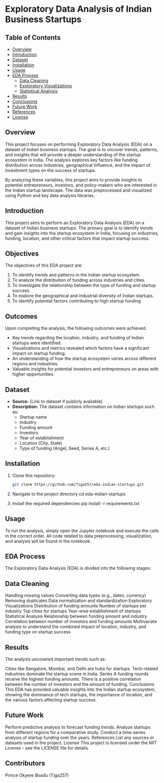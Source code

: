 # Exploratory Data Analysis of Indian Business Startups

## Table of Contents
- [Overview](#overview)
- [Introduction](#introduction)
- [Dataset](#dataset)
- [Installation](#installation)
- [Usage](#usage)
- [EDA Process](#eda-process)
  - [Data Cleaning](#data-cleaning)
  - [Exploratory Visualizations](#exploratory-visualizations)
  - [Statistical Analysis](#statistical-analysis)
- [Results](#results)
- [Conclusions](#conclusions)
- [Future Work](#future-work)
- [References](#references)
- [License](#license)

## Overview
This project focuses on performing Exploratory Data Analysis (EDA) on a dataset of Indian business startups. The goal is to uncover trends, patterns, and insights that will provide a deeper understanding of the startup ecosystem in India. The analysis explores key factors like funding distribution across industries, geographical influence, and the impact of investment types on the success of startups.

By analyzing these variables, this project aims to provide insights to potential entrepreneurs, investors, and policy-makers who are interested in the Indian startup landscape. The data was preprocessed and visualized using Python and key data analysis libraries.

## Introduction
This project aims to perform an Exploratory Data Analysis (EDA) on a dataset of Indian business startups. The primary goal is to identify trends and gain insights into the startup ecosystem in India, focusing on industries, funding, location, and other critical factors that impact startup success.

## Objectives
The objectives of this EDA project are:
1. To identify trends and patterns in the Indian startup ecosystem.
2. To analyze the distribution of funding across industries and cities.
3. To investigate the relationship between the type of funding and startup success.
4. To explore the geographical and industrial diversity of Indian startups.
5. To identify potential factors contributing to high startup funding.

## Outcomes
Upon completing the analysis, the following outcomes were achieved:
- Key trends regarding the location, industry, and funding of Indian startups were identified.
- Visualizations and metrics revealed which factors have a significant impact on startup funding.
- An understanding of how the startup ecosystem varies across different regions and industries.
- Valuable insights for potential investors and entrepreneurs on areas with higher opportunities.

## Dataset
- **Source:** [Link to dataset if publicly available]
- **Description:** The dataset contains information on Indian startups such as:
  - Startup name
  - Industry
  - Funding amount
  - Investors
  - Year of establishment
  - Location (City, State)
  - Type of funding (Angel, Seed, Series A, etc.)

## Installation
1. Clone this repository:
   ```bash
   git clone https://github.com/Tiga257/eda-indian-startups.git

2. Navigate to the project directory
cd eda-indian-startups

3. Install the required dependencies
pip install -r requirements.txt

## Usage

To run the analysis, simply open the Jupyter notebook and execute the cells in the correct order. All code related to data preprocessing, visualization, and analysis will be found in the notebook.

## EDA Process

The Exploratory Data Analysis (EDA) is divided into the following stages:

## Data Cleaning

Handling missing values
Converting data types (e.g., dates, currency)
Removing duplicates
Data normalization and standardization
Exploratory Visualizations
Distribution of funding amounts
Number of startups per industry
Top cities for startups
Year-wise establishment of startups
Statistical Analysis
Relationship between funding amount and industry
Correlation between number of investors and funding amounts
Multivariate analysis to understand the combined impact of location, industry, and funding type on startup success

## Results
The analysis uncovered important trends such as:

Cities like Bangalore, Mumbai, and Delhi are hubs for startups.
Tech-related industries dominate the startup scene in India.
Series A funding rounds receive the highest funding amounts.
There is a positive correlation between the number of investors and the amount of funding.
Conclusions
This EDA has provided valuable insights into the Indian startup ecosystem, showing the dominance of tech startups, the importance of location, and the various factors affecting startup success.

## Future Work

Perform predictive analysis to forecast funding trends.
Analyze startups from different regions for a comparative study.
Conduct a time-series analysis of startup funding over the years.
References
List any sources or datasets used in the project.
License
This project is licensed under the MIT License - see the LICENSE file for details.

## Contributors

Prince Okyere Boadu (Tiga257)
